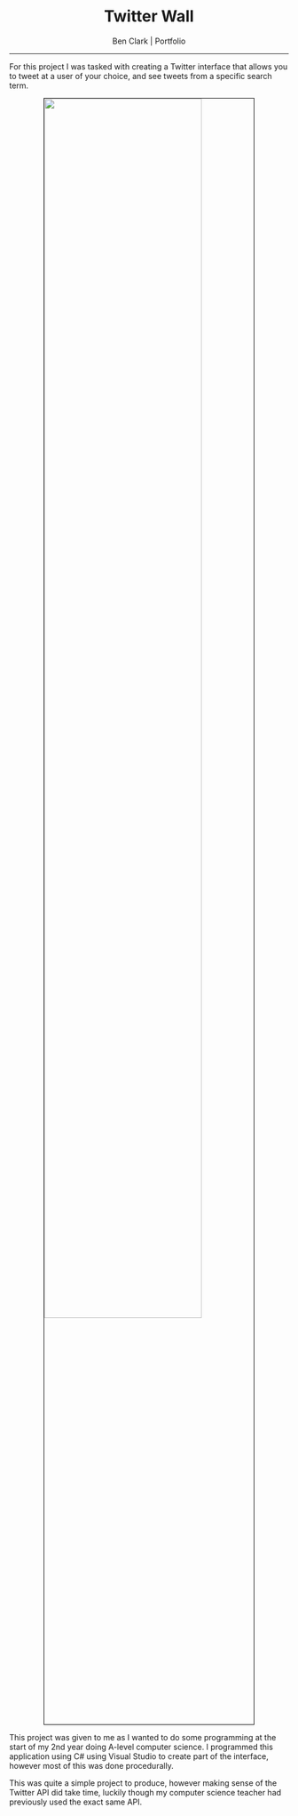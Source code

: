 <div style="text-align: center">
  <h1>Twitter Wall</h1>
  <p>Ben Clark | Portfolio</p>
</div>

---

For this project I was tasked with creating a Twitter interface that allows you to tweet at a user of your choice, and see tweets from a specific search term. 

<img style="border: 1px solid black; display: block; margin: auto; width: 75%" src="https://benclark158.github.io/docs/projects/imgs/twitterwall1.jpg">

This project was given to me as I wanted to do some programming at the start of my 2nd year doing A-level computer science. I programmed this application using C# using Visual Studio to create part of the interface, however most of this was done procedurally. 

This was quite a simple project to produce, however making sense of the Twitter API did take time, luckily though my computer science teacher had previously used the exact same API.